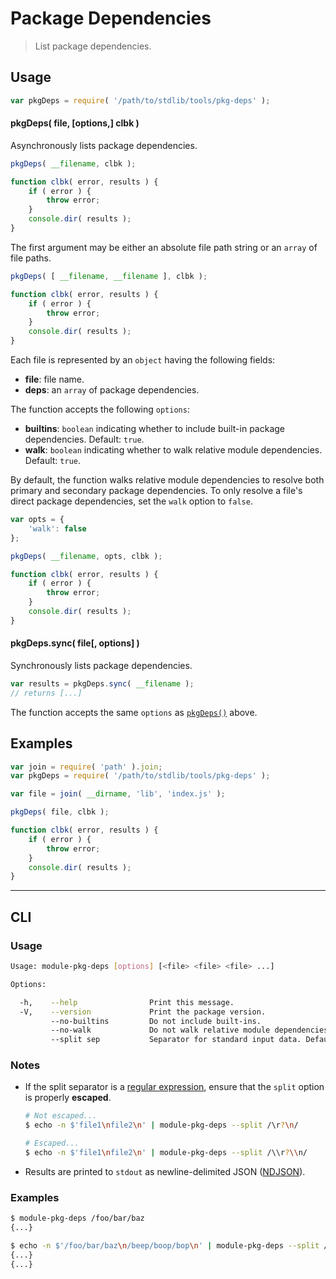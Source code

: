 # Package Dependencies

> List package dependencies.


<!-- <usage> -->

## Usage

``` javascript
var pkgDeps = require( '/path/to/stdlib/tools/pkg-deps' );
```

<a name="pkg-deps"></a>

#### pkgDeps( file, \[options,\] clbk )

Asynchronously lists package dependencies.

``` javascript
pkgDeps( __filename, clbk );

function clbk( error, results ) {
    if ( error ) {
        throw error;
    }
    console.dir( results );
}
```

The first argument may be either an absolute file path string or an `array` of file paths.

``` javascript
pkgDeps( [ __filename, __filename ], clbk );

function clbk( error, results ) {
    if ( error ) {
        throw error;
    }
    console.dir( results );
}
```

Each file is represented by an `object` having the following fields:

* __file__: file name.
* __deps__: an `array` of package dependencies.

The function accepts the following `options`:

* __builtins__: `boolean` indicating whether to include built-in package dependencies. Default: `true`.
* __walk__: `boolean` indicating whether to walk relative module dependencies. Default: `true`.

By default, the function walks relative module dependencies to resolve both primary and secondary package dependencies. To only resolve a file's direct package dependencies, set the `walk` option to `false`.

``` javascript
var opts = {
    'walk': false
};

pkgDeps( __filename, opts, clbk );

function clbk( error, results ) {
    if ( error ) {
        throw error;
    }
    console.dir( results );
}
```


#### pkgDeps.sync( file\[, options\] )

Synchronously lists package dependencies.

``` javascript
var results = pkgDeps.sync( __filename );
// returns [...]
```

The function accepts the same `options` as [`pkgDeps()`](#pkg-deps) above.

<!-- </usage> -->


<!-- <examples> -->

## Examples

``` javascript
var join = require( 'path' ).join;
var pkgDeps = require( '/path/to/stdlib/tools/pkg-deps' );

var file = join( __dirname, 'lib', 'index.js' );

pkgDeps( file, clbk );

function clbk( error, results ) {
    if ( error ) {
        throw error;
    }
    console.dir( results );
}
```

<!-- </examples> -->


<!-- <cli> -->

---

## CLI

<!-- <usage> -->

### Usage

``` bash
Usage: module-pkg-deps [options] [<file> <file> <file> ...]

Options:

  -h,    --help                Print this message.
  -V,    --version             Print the package version.
         --no-builtins         Do not include built-ins.
         --no-walk             Do not walk relative module dependencies.
         --split sep           Separator for standard input data. Default: '/\r?\n/'.
```

<!-- </usage> -->


<!-- <notes> -->

### Notes

* If the split separator is a [regular expression][regexp], ensure that the `split` option is properly __escaped__.

  ``` bash
  # Not escaped...
  $ echo -n $'file1\nfile2\n' | module-pkg-deps --split /\r?\n/

  # Escaped...
  $ echo -n $'file1\nfile2\n' | module-pkg-deps --split /\\r?\\n/
  ```

* Results are printed to `stdout` as newline-delimited JSON ([NDJSON][ndjson]).

<!-- </notes> -->


<!-- <examples> -->

### Examples

``` bash
$ module-pkg-deps /foo/bar/baz
{...}
```

``` bash
$ echo -n $'/foo/bar/baz\n/beep/boop/bop\n' | module-pkg-deps --split /\\r?\\n/
{...}
{...}
```

<!-- </examples> -->

<!-- </cli> -->


<!-- <links> -->

[regexp]: https://developer.mozilla.org/en-US/docs/Web/JavaScript/Guide/Regular_Expressions
[ndjson]: http://ndjson.org/

<!-- </links> -->
